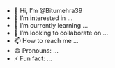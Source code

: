 - 👋 Hi, I’m @Bitumehra39
- 👀 I’m interested in ...
- 🌱 I’m currently learning ...
- 💞️ I’m looking to collaborate on ...
- 📫 How to reach me ...
- 😄 Pronouns: ...
- ⚡ Fun fact: ...

<!---
Bitumehra39/Bitumehra39 is a ✨ special ✨ repository because its `README.md` (this file) appears on your GitHub profile.
You can click the Preview link to take a look at your changes.
-->

